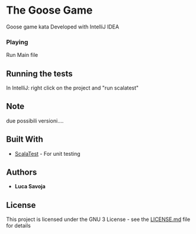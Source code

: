 # The Goose Game

Goose game kata
Developed with IntelliJ IDEA

### Playing

Run Main file

## Running the tests

In IntelliJ: right click on the project and "run scalatest"

## Note

due possibili versioni....

## Built With

* [ScalaTest](http://www.scalatest.org/) - For unit testing

## Authors

* **Luca Savoja**

## License

This project is licensed under the GNU 3 License - see the [LICENSE.md](LICENSE.md) file for details